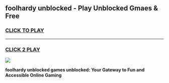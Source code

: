 
## foolhardy unblocked - Play Unblocked Gmaes & Free
<h3>
<a href="https://news.freeplayer.one?title=foolhardy_unblocked&ref=23F">CLICK TO PLAY</a></h3>
<hr>

<h3>
<a href="https://news.freeplayer.one?title=foolhardy_unblocked&ref=23F">CLICK 2 PLAY</a>
  
</h3>

<a href="https://news.freeplayer.one?title=foolhardy_unblocked&ref=23F/"><img src="https://clearcache.store/games.png"></a>


**foolhardy unblocked games unblocked: Your Gateway to Fun and Accessible Online Gaming**
